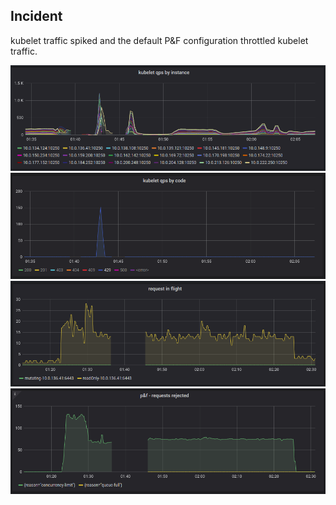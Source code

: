 ## Incident
kubelet traffic spiked and the default P&F configuration throttled kubelet traffic.

![kubelet traffic](kubelet-traffic.png)
![kubelet 429](kubelet-429.png)
![request-in-flight](request-in-flight.png)
![request-rejected](request-rejected.png)

